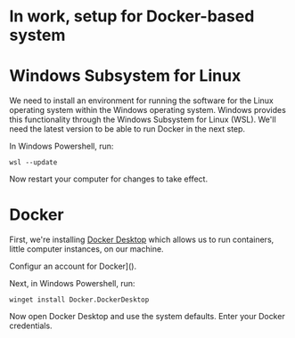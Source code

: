 # In work, setup for Docker-based system

# Windows Subsystem for Linux
We need to install an environment for running the software for the Linux operating system within the Windows operating system. Windows provides this functionality through the Windows Subsystem for Linux (WSL). We'll need the latest version to be able to run Docker in the next step.

In Windows Powershell, run:

```
wsl --update
```

Now restart your computer for changes to take effect.

# Docker
First, we're installing [Docker Desktop]() which allows us to run containers, little computer instances, on our machine. 

Configur an account for Docker]().

Next, in Windows Powershell, run:

```
winget install Docker.DockerDesktop
```

Now open Docker Desktop and use the system defaults. Enter your Docker credentials.